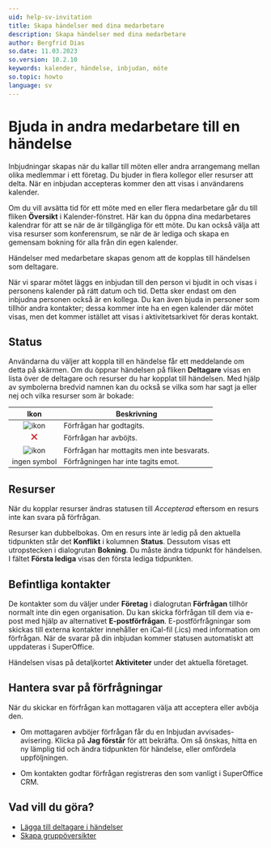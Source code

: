 ```yaml
---
uid: help-sv-invitation
title: Skapa händelser med dina medarbetare
description: Skapa händelser med dina medarbetare
author: Bergfrid Dias
so.date: 11.03.2023
so.version: 10.2.10
keywords: kalender, händelse, inbjudan, möte
so.topic: howto
language: sv
---
```


# Bjuda in andra medarbetare till en händelse

Inbjudningar skapas när du kallar till möten eller andra arrangemang mellan olika medlemmar i ett företag. Du bjuder in flera kollegor eller resurser att delta. När en inbjudan accepteras kommer den att visas i användarens kalender.

Om du vill avsätta tid för ett möte med en eller flera medarbetare går du till fliken **Översikt** i Kalender-fönstret. Här kan du öppna dina medarbetares kalendrar för att se när de är tillgängliga för ett möte. Du kan också välja att visa resurser som konferensrum, se när de är lediga och skapa en gemensam bokning för alla från din egen kalender.

Händelser med medarbetare skapas genom att de kopplas till händelsen som deltagare.

När vi sparar mötet läggs en inbjudan till den person vi bjudit in och visas i personens kalender på rätt datum och tid. Detta sker endast om den inbjudna personen också är en kollega. Du kan även bjuda in personer som tillhör andra kontakter; dessa kommer inte ha en egen kalender där mötet visas, men det kommer istället att visas i aktivitetsarkivet för deras kontakt.

## <a id="status" />Status

Användarna du väljer att koppla till en händelse får ett meddelande om detta på skärmen. Om du öppnar händelsen på fliken **Deltagare** visas en lista över de deltagare och resurser du har kopplat till händelsen. Med hjälp av symbolerna bredvid namnen kan du också se vilka som har sagt ja eller nej och vilka resurser som är bokade:

| Ikon | Beskrivning |
|:-:|---|
| ![ikon][img1] | Förfrågan har godtagits. |
| ![ikon][img2] | Förfrågan har avböjts. |
| ![ikon][img3] | Förfrågan har mottagits men inte besvarats. |
| ingen symbol | Förfrågningen har inte tagits emot. |

## Resurser

När du kopplar resurser ändras statusen till *Accepterad* eftersom en resurs inte kan svara på förfrågan.

Resurser kan dubbelbokas. Om en resurs inte är ledig på den aktuella tidpunkten står det **Konflikt** i kolumnen **Status**. Dessutom visas ett utropstecken i dialogrutan **Bokning**. Du måste ändra tidpunkt för händelsen. I fältet **Första lediga** visas den första lediga tidpunkten.

## Befintliga kontakter

De kontakter som du väljer under **Företag** i dialogrutan **Förfrågan** tillhör normalt inte din egen organisation. Du kan skicka förfrågan till dem via e-post med hjälp av alternativet **E-postförfrågan**. E-postförfrågningar som skickas till externa kontakter innehåller en iCal-fil (.ics) med information om förfrågan. När de svarar på din inbjudan kommer statusen automatiskt att uppdateras i SuperOffice.

Händelsen visas på detaljkortet **Aktiviteter** under det aktuella företaget.

## Hantera svar på förfrågningar

När du skickar en förfrågan kan mottagaren välja att acceptera eller avböja den.

* Om mottagaren avböjer förfrågan får du en Inbjudan avvisades-avisering. Klicka på **Jag förstår** för att bekräfta. Om så önskas, hitta en ny lämplig tid och ändra tidpunkten för händelse, eller omfördela uppföljningen.

* Om kontakten godtar förfrågan registreras den som vanligt i SuperOffice CRM.

## Vad vill du göra?

* [Lägga till deltagare i händelser][2]
* [Skapa gruppöversikter][1]

<!-- Referenced links -->
[1]: ../group-view.md
[2]: add-participant.md

<!-- Referenced images -->
[img1]: ../../../../../common/icons/check-black.png
[img2]: ../../../../../common/icons/reject-appointment-icon.png
[img3]: ../../../../../common/icons/assignment-seen.png
